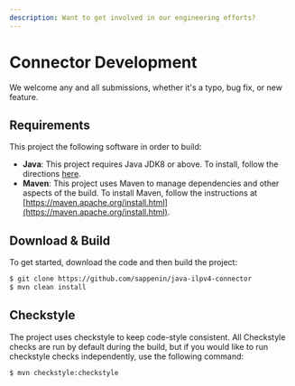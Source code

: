 ```yaml
---
description: Want to get involved in our engineering efforts?
---
```


# Connector Development

We welcome any and all submissions, whether it's a typo, bug fix, or new feature.

## Requirements

This project the following software in order to build:

* **Java**: This project requires Java JDK8 or above. To install, follow the directions [here](https://www.oracle.com/technetwork/java/javase/downloads/jdk8-downloads-2133151.html).
* **Maven**: This project uses Maven to manage dependencies and other aspects of the build. To install Maven, follow the instructions at [https://maven.apache.org/install.html](https://maven.apache.org/install.html).

## Download & Build

To get started, download the code and then build the project:

```bash
$ git clone https://github.com/sappenin/java-ilpv4-connector
$ mvn clean install
```

## Checkstyle

The project uses checkstyle to keep code-style consistent. All Checkstyle checks are run by default during the build, but if you would like to run checkstyle checks independently, use the following command:

```bash
$ mvn checkstyle:checkstyle
```

